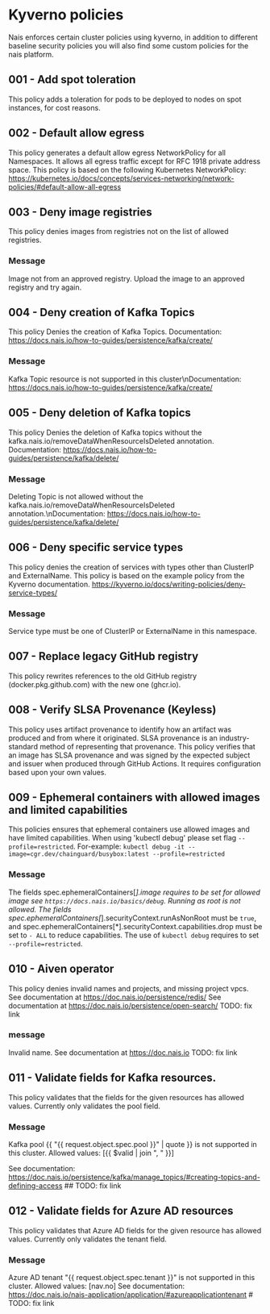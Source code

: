 # Kyverno policies

Nais enforces certain cluster policies using kyverno, in addition to different baseline security
policies you will also find some custom policies for the nais platform.

## 001 - Add spot toleration

This policy adds a toleration for pods to be deployed to nodes on spot
instances, for cost reasons.

## 002 - Default allow egress

This policy generates a default allow egress NetworkPolicy for all
Namespaces. It allows all egress traffic except for RFC 1918 private
address space. This policy is based on the following Kubernetes
NetworkPolicy:
https://kubernetes.io/docs/concepts/services-networking/network-policies/#default-allow-all-egress

## 003 - Deny image registries

This policy denies images from registries not on the list of allowed
registries.

### Message

 Image not from an approved registry. Upload the image to an approved registry and try again.

## 004 - Deny creation of Kafka Topics

This policy Denies the creation of Kafka Topics. Documentation:
https://docs.nais.io/how-to-guides/persistence/kafka/create/

### Message

Kafka Topic resource is not supported in this cluster\nDocumentation: https://docs.nais.io/how-to-guides/persistence/kafka/create/

## 005 - Deny deletion of Kafka topics

This policy Denies the deletion of Kafka topics without the
kafka.nais.io/removeDataWhenResourceIsDeleted annotation.
Documentation:
https://docs.nais.io/how-to-guides/persistence/kafka/delete/

### Message

Deleting Topic is not allowed without the kafka.nais.io/removeDataWhenResourceIsDeleted annotation.\nDocumentation: https://docs.nais.io/how-to-guides/persistence/kafka/delete/


## 006 - Deny specific service types

This policy denies the creation of services with types other than ClusterIP and ExternalName.
This policy is based on the example policy from the Kyverno documentation.
https://kyverno.io/docs/writing-policies/deny-service-types/

### Message

Service type must be one of ClusterIP or ExternalName in this namespace.

## 007 - Replace legacy GitHub registry

This policy rewrites references to the old GitHub registry (docker.pkg.github.com) with the new one (ghcr.io).

## 008 - Verify SLSA Provenance (Keyless)

This policy uses artifact provenance to identify how an artifact was produced
and from where it originated. SLSA provenance is an industry-standard
method of representing that provenance. This policy verifies that an
image has SLSA provenance and was signed by the expected subject and issuer
when produced through GitHub Actions. It requires configuration based upon
your own values.

## 009 - Ephemeral containers with allowed images and limited capabilities

This policies ensures that ephemeral containers use allowed images and have limited capabilities.
When using 'kubectl debug' please set flag `--profile=restricted`.
For-example: `kubectl debug -it --image=cgr.dev/chainguard/busybox:latest --profile=restricted`

### Message

The fields spec.ephemeralContainers[*].image requires to be set for allowed image
see `https://docs.nais.io/basics/debug`.
Running as root is not allowed. The fields spec.ephemeralContainers[*].securityContext.runAsNonRoot
must be `true`, and spec.ephemeralContainers[*].securityContext.capabilities.drop
must be set to `- ALL` to reduce capabilities.
The use of `kubectl debug` requires to set `--profile=restricted`.

## 010 - Aiven operator

This policy denies invalid names and projects, and missing project vpcs. See documentation at https://doc.nais.io/persistence/redis/ See documentation at https://doc.nais.io/persistence/open-search/ TODO: fix link

### message

Invalid name. See documentation at https://doc.nais.io  TODO: fix link


## 011 - Validate fields for Kafka resources.

This policy validates that the fields for the given resources has allowed values.
Currently only validates the pool field.

### Message
Kafka pool {{ "{{ request.object.spec.pool }}" | quote }} is not supported in this cluster.
Allowed values: [{{ $valid | join ", " }}]

See documentation: https://doc.nais.io/persistence/kafka/manage_topics/#creating-topics-and-defining-access ## TODO: fix link


## 012 - Validate fields for Azure AD resources

This policy validates that Azure AD fields for the given resource has allowed values. Currently only validates the tenant field.

### Message

Azure AD tenant "{{ request.object.spec.tenant }}" is not supported in this cluster. Allowed values: [nav.no]
See documentation: https://doc.nais.io/nais-application/application/#azureapplicationtenant # TODO: fix link
